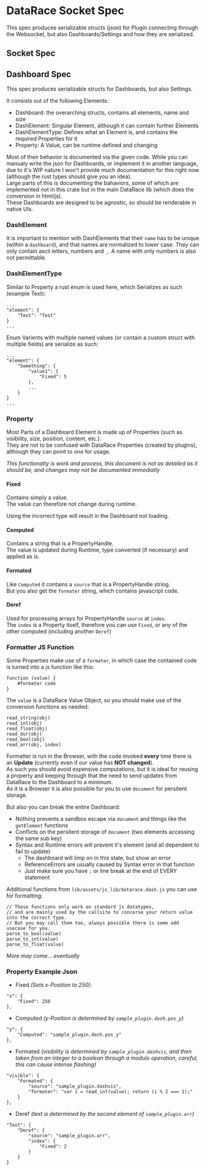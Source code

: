 # DataRace Socket Spec
This spec produces serializable structs (json) for Plugin connecting through the Websocket, 
but also Dashboards/Settings and how they are serialized.  

## Socket Spec



## Dashboard Spec
This spec produces serializable structs for Dashboards, but also Settings.  
  
It consists out of the following Elements:
- Dashboard: the overarching structs, contains all elements, name and size
- DashElement: Singular Element, although it can contain further Elements
- DashElementType: Defines what an Element is, and contains the required Properties for it
- Property: A Value, can be runtime defined and changing

Most of their behavior is documented via the given code. While you can manualy write the json for Dashboards,
or implement it in another language, due to it's WIP nature I won't provide much documentation for this right now 
(although the rust types should give you an idea).  
Large parts of this is documenting the bahaviors, some of which are implemented not in this crate but in the main DataRace lib 
(which does the conversion in html/js).  
These Dashboards are designed to be agnostic, so should be renderable in native UIs.

### DashElement
It is important to mention with DashElements that their `name` has to be unique (within a `dashboard`),
and that names are normalized to lower case. They can only contain ascii letters, numbers and `_`.
A name with only numbers is also not permittable.

### DashElementType
Similar to Property a rust enum is used here, which Serializes as such (example Text):
```
...
"element": {
    "Text": "Test"
}
...
```

Enum Varients with multiple named values (or contain a custom struct with multiple fields) are serialize as such:  
```
...
"element": {
    "Something": {
        "value1": {
            "Fixed": 5
        },
        ...
    }
}
...
```

### Property
Most Parts of a Dashboard Element is made up of Properties (such as visibility, size, position, content, etc.).  
They are not to be confused with DataRace Properties (created by plugins), although they can point to one for usage.
  
*This functionalty is work and process, this document is not as detailed as it should be, and changes may not be documented immediatly*

#### Fixed
Contains simply a value.  
The value can therefore not change during runtime.  
  
Using the incorrect type will result in the Dashboard not loading.

#### Computed
Contains a string that is a PropertyHandle.  
The value is updated during Runtime, type converted (if necessary) and applied as is.

#### Formated
Like `Computed` it contains a `source` that is a PropertyHandle string.  
But you also get the `formater` string, which contains javascript code.  

#### Deref
Used for processing arrays for PropertyHandle `source` at `index`.  
The `index` is a Property itself, therefore you can use `Fixed`, or any of the other computed (including another `Deref`)
  
### Formatter JS Function
Some Properties make use of a `formater`, in which case the contained code is turned into a js function like this:
```
function (value) {
    #formater code
}
```
The `value` is a DataRace Value Object, so you should make use of the conversion functions as needed:
```
read_string(obj)
read_int(obj)
read_float(obj)
read_dur(obj)
read_bool(obj)
read_arr(obj, index)
```
  
Formatter is run in the Browser, with the code invoked **every** time there is an **Update** (currently even if our value has **NOT changed**).  
As such you should avoid expensive computations, but it is ideal for reusing a property and 
keeping through that the need to send updates from DataRace to the Dashboard to a minimum.  
As it is a Browser it is also possible for you to use `document` for persitent storage.

But also you can break the entire Dashboard:
- Nothing prevents a sandbox escape via `document` and things like the `getElement` functions
- Conflicts on the persitent storage of `document` (two elements accessing the same sub key)
- Syntax and Runtime errors will prevent it's element (and all dependent to fail to update)
  - The dashboard will limp on in this state, but show an error
  - ReferenceErrors are usually caused by Syntax error in that function
  - Just make sure you have `;` or line break at the end of EVERY statement

Additional functions from `lib/assets/js_lib/datarace.dash.js` you can use for formatting:
```
// These functions only work on standard js datatypes, 
// and are mainly used by the callsite to concerse your return value into the correct type.
// But you may call them too, always possible there is some odd usecase for you.
parse_to_bool(value)
parse_to_int(value)
parse_to_float(value)

```
*More may come... eventually*


### Property Example Json
- Fixed *(Sets x-Position to 250)*:
```
"x": {
    "Fixed": 250
},
```
- Computed *(y-Position is determined by `sample_plugin.dash.pos_y`)*
```
"y": {
    "Computed": "sample_plugin.dash.pos_y"
},
```
- Formated *(visibility is determined by `sample_plugin.dashvis`, and then taken from an integer to a boolean through a modulo operation, careful, this can cause intense flashing)*
```
"visible": {
    "Formated": {
        "source": "sample_plugin.dashvis",
        "formater": "var i = read_int(value); return (i % 2 === 1);"
    }
},
```
- Deref *(text is determined by the second element of `sample_plugin.arr`)*
```
"Text": {
    "Deref": {
        "source": "sample_plugin.arr",
        "index": {
            "Fixed": 2
        }
    }
}
```
